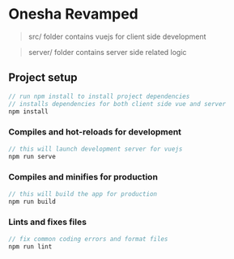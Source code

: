 # Onesha Revamped

> src/ folder contains vuejs for client side development

> server/ folder contains server side related logic

## Project setup

```js
// run npm install to install project dependencies
// installs dependencies for both client side vue and server
npm install
```

### Compiles and hot-reloads for development

```js
// this will launch development server for vuejs
npm run serve
```

### Compiles and minifies for production

```js
// this will build the app for production
npm run build
```

### Lints and fixes files

```js
// fix common coding errors and format files
npm run lint
```
